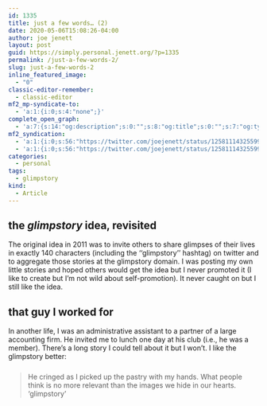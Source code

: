 ```yaml
---
id: 1335
title: just a few words… (2)
date: 2020-05-06T15:08:26-04:00
author: joe jenett
layout: post
guid: https://simply.personal.jenett.org/?p=1335
permalink: /just-a-few-words-2/
slug: just-a-few-words-2
inline_featured_image:
  - "0"
classic-editor-remember:
  - classic-editor
mf2_mp-syndicate-to:
  - 'a:1:{i:0;s:4:"none";}'
complete_open_graph:
  - 'a:7:{s:14:"og:description";s:0:"";s:8:"og:title";s:0:"";s:7:"og:type";s:0:"";s:12:"twitter:card";s:7:"summary";s:15:"twitter:creator";s:0:"";s:19:"twitter:description";s:0:"";s:8:"og:image";s:0:"";}'
mf2_syndication:
  - 'a:1:{i:0;s:56:"https://twitter.com/joejenett/status/1258111432559923201";}'
  - 'a:1:{i:0;s:56:"https://twitter.com/joejenett/status/1258111432559923201";}'
categories:
  - personal
tags:
  - glimpstory
kind:
  - Article
---
```

## the _glimpstory_ idea, revisited

The original idea in 2011 was to invite others to share glimpses of their lives in exactly 140 characters (including the ‘‘glimpstory’’ hashtag) on twitter and to aggregate those stories at the glimpstory domain. I was posting my own little stories and hoped others would get the idea but I never promoted it (I like to create but I’m not wild about self-promotion). It never caught on but I still like the idea.

## that guy I worked for

In another life, I was an administrative assistant to a partner of a large accounting firm. He invited me to lunch one day at his club (i.e., he was a member). There’s a long story I could tell about it but I won’t. I like the glimpstory better:

<blockquote style="margin-top: 24px;">
  <p>
    He cringed as I picked up the pastry with my hands. What people think is no more relevant than the images we hide in our hearts. ‘glimpstory’
  </p>
</blockquote>